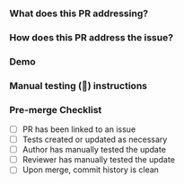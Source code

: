### What does this PR addressing?

<!-- Be specific about what parts of the related issue are being addressed, not just an issue link. -->
<!--
    Do this whether the PR covers the entire issue end-to-end, or just a part, or a fix for a previous PR.
    The reviewer must know what is/isn't being addressed, and what to look for / not look for.
-->

### How does this PR address the issue?

<!-- Summary of the changes in the PR, and how they relate to the parts mentioned above -->
<!-- Include any technical notes on implementation -->

### Demo

<!-- api docs, images, or other useful info. Anything to give the reviewer context on what is happening -->

### Manual testing (:tophat:) instructions

<!-- Provide the information a reviewer needs to confirm the PR works within the app -->
<!-- Provide the information QA/PO needs to confirm the PR works within the app -->

### Pre-merge Checklist

- [ ] PR has been linked to an issue
- [ ] Tests created or updated as necessary
- [ ] Author has manually tested the update
- [ ] Reviewer has manually tested the update
- [ ] Upon merge, commit history is clean

